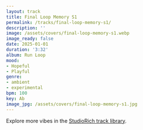 ```yaml
---
layout: track
title: Final Loop Memory S1
permalink: /tracks/final-loop-memory-s1/
description: ''
image: /assets/covers/final-loop-memory-s1.webp
image_ready: false
date: 2025-01-01
duration: '3:32'
album: Run Loop
mood:
- Hopeful
- Playful
genre:
- ambient
- experimental
bpm: 100
key: Ab
image_jpg: /assets/covers/final-loop-memory-s1.jpg
---
```


Explore more vibes in the [StudioRich track library](/tracks/).
